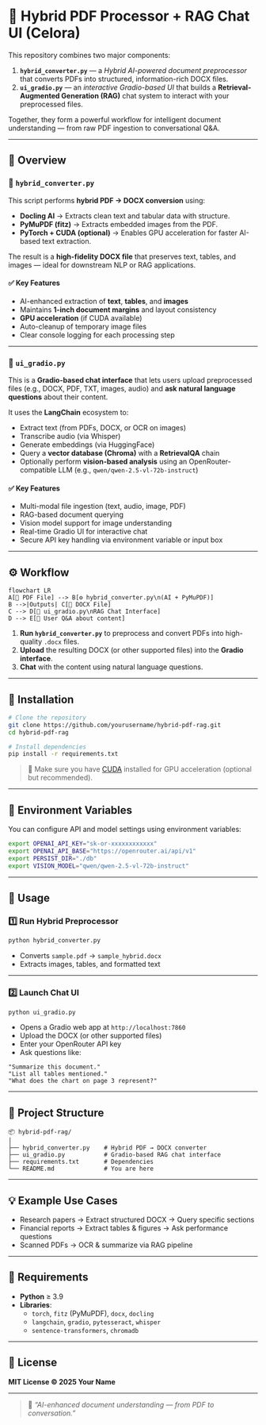 # 🧠 Hybrid PDF Processor + RAG Chat UI (Celora)

This repository combines two major components:
1. **`hybrid_converter.py`** — a *Hybrid AI-powered document preprocessor* that converts PDFs into structured, information-rich DOCX files.  
2. **`ui_gradio.py`** — an *interactive Gradio-based UI* that builds a **Retrieval-Augmented Generation (RAG)** chat system to interact with your preprocessed files.

Together, they form a powerful workflow for intelligent document understanding — from raw PDF ingestion to conversational Q&A.

---

## 🚀 Overview

### 🔹 `hybrid_converter.py`

This script performs **hybrid PDF → DOCX conversion** using:
- **Docling AI** → Extracts clean text and tabular data with structure.
- **PyMuPDF (fitz)** → Extracts embedded images from the PDF.
- **PyTorch + CUDA (optional)** → Enables GPU acceleration for faster AI-based text extraction.

The result is a **high-fidelity DOCX file** that preserves text, tables, and images — ideal for downstream NLP or RAG applications.

#### ✅ Key Features
- AI-enhanced extraction of **text**, **tables**, and **images**
- Maintains **1-inch document margins** and layout consistency
- **GPU acceleration** (if CUDA available)
- Auto-cleanup of temporary image files
- Clear console logging for each processing step

---

### 🔹 `ui_gradio.py`

This is a **Gradio-based chat interface** that lets users upload preprocessed files (e.g., DOCX, PDF, TXT, images, audio) and **ask natural language questions** about their content.

It uses the **LangChain** ecosystem to:
- Extract text (from PDFs, DOCX, or OCR on images)
- Transcribe audio (via Whisper)
- Generate embeddings (via HuggingFace)
- Query a **vector database (Chroma)** with a **RetrievalQA** chain
- Optionally perform **vision-based analysis** using an OpenRouter-compatible LLM (e.g., `qwen/qwen-2.5-vl-72b-instruct`)

#### ✅ Key Features
- Multi-modal file ingestion (text, audio, image, PDF)
- RAG-based document querying
- Vision model support for image understanding
- Real-time Gradio UI for interactive chat
- Secure API key handling via environment variable or input box

---

## ⚙️ Workflow

```mermaid
flowchart LR
A[📄 PDF File] --> B[⚙️ hybrid_converter.py\n(AI + PyMuPDF)]
B -->|Outputs| C[📝 DOCX File]
C --> D[🧠 ui_gradio.py\nRAG Chat Interface]
D --> E[💬 User Q&A about content]
```

1. **Run `hybrid_converter.py`** to preprocess and convert PDFs into high-quality `.docx` files.  
2. **Upload** the resulting DOCX (or other supported files) into the **Gradio interface**.  
3. **Chat** with the content using natural language questions.

---

## 🧩 Installation

```bash
# Clone the repository
git clone https://github.com/yourusername/hybrid-pdf-rag.git
cd hybrid-pdf-rag

# Install dependencies
pip install -r requirements.txt
```

> 🧠 Make sure you have [CUDA](https://developer.nvidia.com/cuda-downloads) installed for GPU acceleration (optional but recommended).

---

## 🔑 Environment Variables

You can configure API and model settings using environment variables:

```bash
export OPENAI_API_KEY="sk-or-xxxxxxxxxxxx"
export OPENAI_API_BASE="https://openrouter.ai/api/v1"
export PERSIST_DIR="./db"
export VISION_MODEL="qwen/qwen-2.5-vl-72b-instruct"
```

---

## 🧠 Usage

### 1️⃣ Run Hybrid Preprocessor

```bash
python hybrid_converter.py
```

- Converts `sample.pdf` → `sample_hybrid.docx`
- Extracts images, tables, and formatted text

---

### 2️⃣ Launch Chat UI

```bash
python ui_gradio.py
```

- Opens a Gradio web app at `http://localhost:7860`
- Upload the DOCX (or other supported files)
- Enter your OpenRouter API key
- Ask questions like:

```text
"Summarize this document."
"List all tables mentioned."
"What does the chart on page 3 represent?"
```

---

## 🧱 Project Structure

```
📦 hybrid-pdf-rag/
│
├── hybrid_converter.py    # Hybrid PDF → DOCX converter
├── ui_gradio.py           # Gradio-based RAG chat interface
├── requirements.txt       # Dependencies
└── README.md              # You are here
```

---

## 💡 Example Use Cases

- Research papers → Extract structured DOCX → Query specific sections  
- Financial reports → Extract tables & figures → Ask performance questions  
- Scanned PDFs → OCR & summarize via RAG pipeline  

---

## 🧰 Requirements

- **Python** ≥ 3.9  
- **Libraries**:
  - `torch`, `fitz` (PyMuPDF), `docx`, `docling`
  - `langchain`, `gradio`, `pytesseract`, `whisper`
  - `sentence-transformers`, `chromadb`

---

## 🧾 License

**MIT License © 2025 Your Name**

---

> 💬 *“AI-enhanced document understanding — from PDF to conversation.”*
